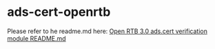 # ads-cert-openrtb

Please refer to he readme.md here: [Open RTB 3.0 ads.cert verification module README.md](openrtb-ads-cert-verification/README.md)

